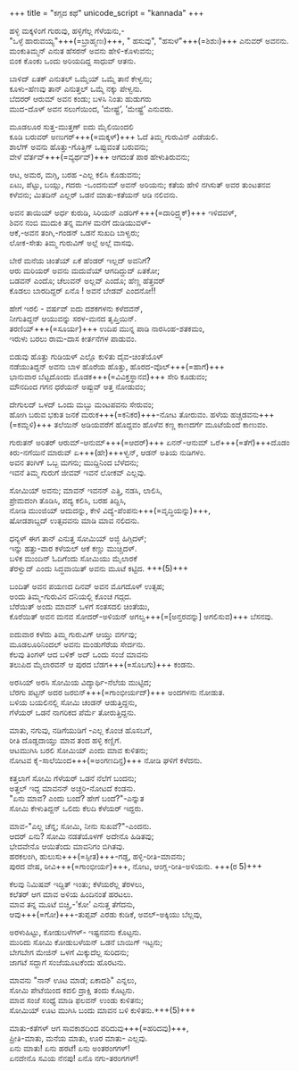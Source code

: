 +++
title = "ಕಗ್ಗದ ಕಥೆ"
unicode_script = "kannada"
+++

ಹಳ್ಳಿ ಮಕ್ಕಳಿಂಗೆ ಗುರುವು, ಹಳ್ಳಿಗೆಲ್ಲ ಗೆಳೆಯನು,-  
"ಒಳ್ಳೆ ಹಾರುವಯ್ಯ"+++(=ಬ್ರಾಹ್ಮಣಃ)+++, " ಹಸುವು", "ಹಸುಳೆ"+++(=ಶಿಶುಃ)+++ ಎನುವರ್ ಅವನನು.  
ಮಂಕುತಿಮ್ಮನ್ ಎನುತ ಹೆಸರನ್ ಅವನು ಹೇಳಿ-ಕೊಳುವನು;  
ಬಿಂಕ ಕೊಂಕು ಒಂದು ಅರಿಯದಿದ್ದ ಸಾಧುವ್ ಆತನು.

ಬಾಳಿದ್ ಏತಕ್ ಎನುತಲ್ ಒಮ್ಮೆಯ್ ಒಮ್ಮೆ ತಾನೆ ಕೇಳ್ವನು;  
ಕೂಳು-ಹೆಣವು ತಾನ್ ಎನುತ್ತಲ್ ಒಮ್ಮೆ ನಕ್ಕು ಪೇಳ್ವನು.  
ಬೆದರರ್ ಆರುಮ್ ಅವನ ಕಂಡು; ಬಳಸಿ ನಿಂತು ಹುಡುಗರು  
ಮುದ-ದೊಳ್ ಅವನ ಸಲುಗೆಯಿಂದ, ’ಮೇಷ್ಟ್ರೆ’, ’ಮೇಷ್ಟ್ರೆ’ ಎನುವರು.

ಮೂಡಲೂರ ಸುತ್ತ-ಮುತ್ತಣ್ ಐದು ಮೈಲಿಯಿಂದಲಿ  
ಕೂಡಿ ಬರುವರ್ ಅಣುಗರ್+++(=ಮಕ್ಕಳ್)+++ ಓದೆ ತಿಮ್ಮ ಗುರುವಿನ್ ಎಡೆಯಲಿ.  
ಶಾಲೆಗ್ ಅವನು ಹೊತ್ತು-ಗೊತ್ತಿಗ್ ಒಪ್ಪುವಂತೆ  ಬರುವನು;  
ವೇಳೆ ವೆರ್ತವ್+++(=ವ್ಯರ್ಥವ್)+++ ಆಗದಂತೆ ಪಾಠ ಹೇಳುತಿರುವನು;

ಆಟ, ಅಮರ, ಮಗ್ಗಿ, ಬರಹ -ಎಲ್ಲ ಕಲಿಸಿ ಕೊಡುವನು;  
ಏಟು, ಪೆಟ್ಟು, ಬಯ್ಲು, ಗದರು -ಒಂದನುಮ್ ಅವನ್ ಅರಿಯನು;
ಕತೆಯ ಹೇಳಿ ನಗಿಸುತ್ ಅವರ ತುಂಟತನವ ಕಳೆವನು;
ಮಿತದಿನ್ ಎಲ್ಲರ್ ಒಡನೆ ಮಾತು-ಕತೆಯನ್ ಆಡಿ ನಲಿವನು.


ಅವನ ತಾಯಿಯ್ ಅರ್ಧ ಕುರುಡಿ, ಸಿರಿಯನ್ ಎಡರಿಗ್+++(=ದಾರಿದ್ರ್ಯಕ್)+++ ಇಳಿದವಳ್,  
ಶಿವನ ನಂಬಿ ಮುದುಕಿ ತನ್ನ ಮಗಳ ಮನೆಗೆ ದುಡಿಯುವಳ್-  
ಆಕೆ,-ಅವನ ತಂಗಿ,-ಗಂಡನ್ ಒಡನೆ ಸುಖದಿ ಬಾಳ್ವರು;  
ಲೋಕ-ಸೇತು ತಿಮ್ಮ ಗುರುವಿಗ್ ಅಲ್ಲೆ ಅಲ್ಲೆ ವಾಸವು.

ಬೇರೆ ಮನೆಯ ಚಿಂತೆಯ್ ಏಕೆ ಹೆಂಡರ್ ಇಲ್ಲದ್ ಅವನಿಗೆ?  
ಆರು ಮರಿಯರ್ ಅವನು ಮದುವೆಯ್ ಆಗದಿದ್ದುದ್ ಏತಕೋ;  
ಬಡವನ್ ಎಂದೊ; ಚೆಲುವನ್ ಅಲ್ಲವ್ ಎಂದೊ; ಹೆಣ್ಣ ಹೆತ್ತವರ್  
ಕೊಡಲು ಬಾರದಿದ್ದರ್ ಏನೊ ! ಅವನೆ ಬೇಡವ್ ಎಂದನೋ!!

ಹೇಗೆ ಇರಲಿ - ವರ್ಷವ್ ಐದು ದಶಕಗಳನು ಕಳೆದವನ್,  
ನೀಗುತಿದ್ದನ್ ಆಯುವನ್ನು ಸರಳ-ಮನದ ತೃಪ್ತಿಯಿನ್.  
ತರಣಿಯ್+++(=ಸೂರ್ಯ)+++ ಉದಿಪ ಮುನ್ನ ಪಾಡಿ ನಾರಸಿಂಹ-ಶತಕಮಂ,  
ಇರುಳು ಬರಲು ರಾಮ-ದಾಸ ಕೀರ್ತನೆಗಳ ಪಾಡುವಂ.

ಬಿಡುವು ಹೊತ್ತು  ಗುಡಿಯಳ್ ಎಲ್ಲೊ ಕುಳಿತು ದೈವ-ಚಿಂತೆಯೊಳ್  
ನಡೆಯುತಿದ್ದನ್ ಅವನು ಬಾಳ ಹೊರೆಯ ಹೊತ್ತು, ಹೊರದ-ವೊಲ್+++(=ಹಾಗೆ)+++  
ಭಾನುವಾರ ಬೆಟ್ಟದೊಂದು ಮೊಡಕ+++(=ವಿವಿಕ್ತಸ್ಥಾನವ)+++ ಸೇರಿ ಕೂಡುವಂ;  
ಮೌನದಿಂದ ಗಗನ ಧರೆಯನ್ ಅಪ್ಪುವ್ ಅತ್ತ ನೋಡುವಂ;

ದೇಗುಲದ್ ಒಳದ್ ಒಂದು ಮಬ್ಬು ಮಂಟಪವನು ಸೇರುವಂ;  
ಹೋಗಿ ಬರುವ ಭಕುತ ಜನಕೆ ಮರುಕ+++(=ಕನಿಕರ)+++-ನೋಟ ತೋರುವಂ.
ಹಳೆಯ ಹಚ್ಚಡವನು+++(=ಕಮ್ಬಳಿ)+++ ತಲೆಯಿನ್ ಅಡಿಯವರೆಗೆ ಹೊದ್ದವಂ
ಹೊಳೆವ ಕಣ್ಣ ಕಾಣದರ್ಗೆ ಮೂಟೆಯೆಂದೆ ಕಾಣುವಂ.

ಗುರುತನ್ ಅರಿತರ್ ಆರುಮ್-ಆನುಮ್+++(=ಆದರ್)+++ ಏನನ್-ಆನುಮ್ ಒರೆ+++(=ತೆಗೆ)+++ದೊಡಂ  
ಕಿರು-ನಗೆಯಿನೆ ಮಾರುವ್ ಏ+++(ಹೇ)+++ಳ್ವನ್, ಆಡನ್ ಅತಿಯ ನುಡಿಗಳಂ.  
ಅವನ ತಂಗಿಗ್ ಒಬ್ಬ ಮಗನು; ಮುದ್ದಿನಿಂದ ಬೆಳೆದನು;  
ಇವನೆ ತಿಮ್ಮ ಗುರುಗೆ ಜೀವವ್ ಇವನೆ ಲೋಕವ್ ಎಲ್ಲವು.

ಸೋಮಿಯ್ ಅವನು; ಮಾವನ್ ಇವನನ್ ಎತ್ತಿ, ನಡಸಿ, ಲಾಲಿಸಿ,  
ಪ್ರೇಮದಂಗಿ ತೊಡಿಸಿ, ಪದ್ಯ ಕಲಿಸಿ, ಬರಹ ತಿದ್ದಿಸಿ,  
ನೋಡಿ ಮುಂಜಿಯ್ ಆದುದನ್ನು, ಕೇಳಿ ವಿದ್ಯೆ-ಪೆಂಪನು+++(=ವೃದ್ಧಿಯನ್ನು)+++,  
ಷೋಡಶಾಬ್ದದ್ ಉತ್ಸವವನು ಮಾಡಿ ಮಾವ ನಲಿದನು.

ಧನ್ಯಳ್ ಈಗ ತಾನ್ ಎನುತ್ತ ಸೋಮಿಯ್ ಅಜ್ಜಿ ಹಿಗ್ಗಿದಳ್;  
ಇನ್ನು ಹತ್ತು-ವಾರ ಕಳೆಯಲ್ ಆಕೆ ಕಣ್ಣು ಮುಚ್ಚಿದಳ್.  
ಬಳಿಕ ಮುಂದಿನ್ ಓದಿಗೆಂದು ಸೋಮಿಯು ಮೈಲಾರಕೆ  
ತೆರಳ್ವುದ್ ಎಂದು ಸಿದ್ಧವಾಯಿತ್ ಅವನು ಮೂಟೆ ಕಟ್ಟಿದ. +++(5)+++

ಬಂದಿತ್ ಅವನ ಪಯಣದ ದಿನವ್ ಅವನ ಮೊಗದೊಳ್ ಉತ್ಸಹ;  
ಅಂದು ತಿಮ್ಮ-ಗುರುವಿನ ದನಿಯಲ್ಲಿ ಕೊಂಚ ಗದ್ಗದ.  
ಬೆರೆಯಿತ್ ಅಂದು ಮಾವನ್ ಒಳಗೆ ಸಂತಸದಲಿ ಚಿಂತೆಯು,  
ಕೊರೆಯಿತ್ ಅವನ ಮನವ ಸೋದರ್-ಅಳಿಯನ್ ಅಗಲ್ವ+++(=[ಅನ್ತರವನ್ನು] ಅಗಲಿಸುವ)+++ ಬೆಸನವು.

ಐದುವಾರ ಕಳೆದು ತಿಮ್ಮ ಗುರುವಿಗ್ ಆಯ್ತು ವರ್ಗವು;  
ಮೂಡಲೂರಿನಿಂದಲ್ ಅವನು ಮಂಡುಗೆರೆಯ ಸೇರ್ದನು.  
ಕೆಲವು ತಿಂಗಳ್ ಆದ ಬಳಿಕ್ ಅದ್ ಒಂದು ಸಂಜೆ ಮಾವನು  
ತಲುಪಿದ ಮೈಲಾರವನ್ ಆ ಪುರದ ಬೆಡಗ+++(=ಸೊಬಗು)+++ ಕಂಡನು.

ಅರಸಿಯ್ ಅರಸಿ ಸೋಮಿಯ ವಿದ್ಯಾರ್ಥಿ-ನೆಲೆಯ ಮುಟ್ಟಿದ;  
ಬೆರಗು ಪಟ್ಟನ್ ಅದರ ಜರಬಿನ್+++(=ಗಾಂಭೀರ್ಯದ್)+++ ಅಂದಗಳನು ನೋಡುತ.  
ಬಳಿಯ ಬಯಲಿನಲ್ಲಿ ಸೋಮಿ ಚಂಡನ್ ಆಡುತ್ತಿದ್ದನು,  
ಗೆಳೆಯರ್ ಒಡನೆ ನಾಗರಿಕದ ಪೆರ್ಮೆ ತೋರುತ್ತಿದ್ದನು.

ಮಾತು, ನಗುವು, ನಡಿಗೆಯುಡಿಗೆ -ಎಲ್ಲ ಕೊಂಚ ಹೊಸಬಗೆ,  
ರೀತಿ ದೊಡ್ಡದಾಯ್ತು ಮಾವ ತಂದ ಹಳ್ಳಿ ಕಣ್ಣಿಗೆ.    
ಆಟಮುಗಿಸಿ ಬರಲಿ ಸೋಮಿಯ್ ಎಂದು ಮಾವ ಕುಳಿತನು;  
ನೋಟವ ಕೈ-ಸಾಲೆಯಿಂದ+++(=ಅಂಗಣದಿನ್ದ)+++ ನೋಡಿ ಘಳಿಗೆ ಕಳೆದನು.

ಕತ್ತಲಾಗೆ ಸೋಮಿ ಗೆಳೆಯರ್ ಒಡನೆ ನೆಲೆಗೆ ಬಂದನು;  
ಅತ್ತಲ್ ಇದ್ದ ಮಾವನನ್ ಅಚ್ಚರಿ-ನೋಟದೆ ಕಂಡನು.  
"ಏನು ಮಾವ? ಎಂದು ಬಂದೆ? ಹೇಗೆ ಬಂದೆ?"-ಎನ್ನುತ  
ಸೋಮಿ ಕೇಳುತಿದ್ದನ್ ಒಲಿದು ಕೆಲದಿ ಕೆಳೆಯರ್ ಇದ್ದರು.

ಮಾವ-"ಎಲ್ಲ ಚೆನ್ನ; ಸೋಮಿ, ನೀನು ಸುಖವೆ?"-ಎಂದನು.  
ಆದರ್ ಏನು?  ಸೋಮಿ ನಡತೆಯೊಳಗ್ ಅದೇನೊ ಹಿಡಿತವು;  
ಭೇದವೇನೊ ಆಯಿತೆಂದು ಮಾವನಿಗಂ ಬಿಗಿತವು.  
ಹರಕಲಂಗಿ, ಹುಲುಸು+++(=ಸ್ಫೀತ)+++-ಗಡ್ಡ, ಹಳ್ಳಿ-ರೀತಿ-ಮಾವನು;  
ಪುರದ ವೇಷ, ಠೀವಿ+++(=ಗಾಂಭೀರ್ಯ)+++, ನೋಟ, ಆಂಗ್ಲ-ರೀತಿ-ಅಳಿಯನು. +++(ರ 5)+++


ಕೆಲವು ನಿಮಿಷವ್ ಇದ್ದಿತ್ ಇಂತು; ಕೆಳೆಯರೆಲ್ಲ ತೆರಳಲು,  
ಕಲೆತರ್ ಆಗ ಮಾವ ಅಳಿಯ ಹಿಂದಿನಂತೆ ಹರಟಲು.  
ಮಾವ ತನ್ನ ಮೂಟೆ ಬಿಚ್ಚಿ,-’ಕೋ’ ಎನುತ್ತ ತೆಗೆದನು,  
ಆವು+++(=ಗೋ)+++-ತುಪ್ಪವ್ ಎರಡು ಕುಡಿಕೆ, ಅವಲ್-ಅಕ್ಕಿಯು ಬೆಲ್ಲವು,

ಅರಳುಹಿಟ್ಟು, ಕೋಡುಬಳೆಗಳ್- ಇಷ್ಟನವನು ಕೊಟ್ಟನು.  
ಮುರಿದು ಸೋಮಿ ಕೋಡುಬಳೆಯನ್ ಒಡನೆ ಬಾಯಿಗ್ ಇಟ್ಟನು;  
ಬೇಗಬೇಗ ಮೇಜಿನ್ ಒಳಗೆ ಮಿಕ್ಕುದೆಲ್ಲ ಸುರಿದನು;  
ಜಾಗಟೆ ಸದ್ದಾಗೆ ಸಂಜೆಯೂಟಕೆಂದು ಹೊರಟನು.

ಮಾವನು "ನಾನ್ ಊಟ ಮಾಡೆ; ಏಕಾದಶಿ" ಎನ್ನಲು,  
ಸೋಮಿ ಪೇಟೆಯಿಂದ ಕದಲಿ ದ್ರಾಕ್ಷಿ ತಂದು ಕೊಟ್ಟನು.  
ಮಾವ ಸಂಜೆ ಸಂಧ್ಯೆ ಮಾಡಿ ಫಲವನ್ ಉಂಡು ಕುಳಿತನು;  
ಸೋಮಿಯ್ ಊಟ ಮುಗಿಸಿ ಬಂದು ಮಾವನ ಬಳಿ ಕುಳಿತನು.+++(5)+++


ಮಾತು-ಕತೆಗಳ್ ಆಗ ಸಾವಕಾಶದಿಂದ ಪರಿದುವು+++(=ಹರಿದವು)+++,  
ಪ್ರೀತಿ-ಮಾತು, ಮನೆಯ ಮಾತು, ಊರ ಮಾತು- ಎಲ್ಲವು.  
ಏನು ಮಾತು! ಏನು ಹರಟೆ! ಏನು ಅಂತರಂಗಗಳ್!  
ಏನದೇನೊ ಸವಿಯ ನೆನಪು! ಏನೊ ನಗು-ತರಂಗಗಳ್!

